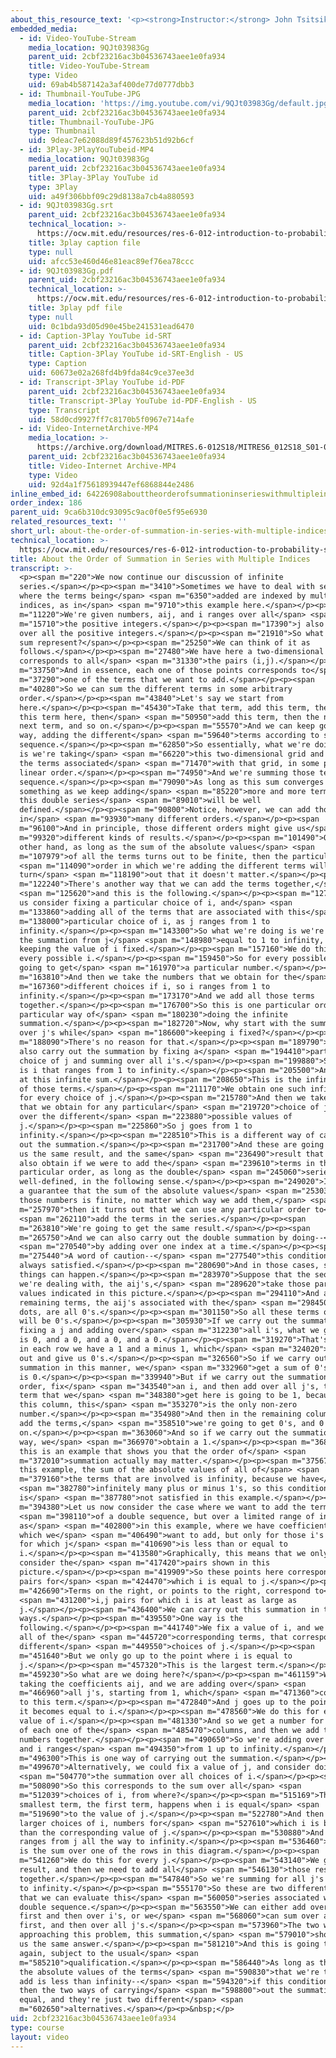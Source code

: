```yaml
---
about_this_resource_text: '<p><strong>Instructor:</strong> John Tsitsiklis</p>'
embedded_media:
  - id: Video-YouTube-Stream
    media_location: 9QJt03983Gg
    parent_uid: 2cbf23216ac3b04536743aee1e0fa934
    title: Video-YouTube-Stream
    type: Video
    uid: 69ab4b587142a3af400de77d0777dbb3
  - id: Thumbnail-YouTube-JPG
    media_location: 'https://img.youtube.com/vi/9QJt03983Gg/default.jpg'
    parent_uid: 2cbf23216ac3b04536743aee1e0fa934
    title: Thumbnail-YouTube-JPG
    type: Thumbnail
    uid: 9deac7e62088d89f457623b51d92b6cf
  - id: 3Play-3PlayYouTubeid-MP4
    media_location: 9QJt03983Gg
    parent_uid: 2cbf23216ac3b04536743aee1e0fa934
    title: 3Play-3Play YouTube id
    type: 3Play
    uid: a49f306bbf09c29d8138a7cb4a880593
  - id: 9QJt03983Gg.srt
    parent_uid: 2cbf23216ac3b04536743aee1e0fa934
    technical_location: >-
      https://ocw.mit.edu/resources/res-6-012-introduction-to-probability-spring-2018/part-i-the-fundamentals/about-the-order-of-summation-in-series-with-multiple-indices/9QJt03983Gg.srt
    title: 3play caption file
    type: null
    uid: afcc53e460d46e81eac89ef76ea78ccc
  - id: 9QJt03983Gg.pdf
    parent_uid: 2cbf23216ac3b04536743aee1e0fa934
    technical_location: >-
      https://ocw.mit.edu/resources/res-6-012-introduction-to-probability-spring-2018/part-i-the-fundamentals/about-the-order-of-summation-in-series-with-multiple-indices/9QJt03983Gg.pdf
    title: 3play pdf file
    type: null
    uid: 0c1bda93d05d90e45be241531ead6470
  - id: Caption-3Play YouTube id-SRT
    parent_uid: 2cbf23216ac3b04536743aee1e0fa934
    title: Caption-3Play YouTube id-SRT-English - US
    type: Caption
    uid: 60673e02a268fd4b9fda84c9ce37ee3d
  - id: Transcript-3Play YouTube id-PDF
    parent_uid: 2cbf23216ac3b04536743aee1e0fa934
    title: Transcript-3Play YouTube id-PDF-English - US
    type: Transcript
    uid: 58d0cd9927ff7c8170b5f0967e714afe
  - id: Video-InternetArchive-MP4
    media_location: >-
      https://archive.org/download/MITRES.6-012S18/MITRES6_012S18_S01-07_300k.mp4
    parent_uid: 2cbf23216ac3b04536743aee1e0fa934
    title: Video-Internet Archive-MP4
    type: Video
    uid: 92d4a1f75618939447ef6868844e2486
inline_embed_id: 64226908abouttheorderofsummationinserieswithmultipleindices88621913
order_index: 186
parent_uid: 9ca6b310dc93095c9ac0f0e5f95e6930
related_resources_text: ''
short_url: about-the-order-of-summation-in-series-with-multiple-indices
technical_location: >-
  https://ocw.mit.edu/resources/res-6-012-introduction-to-probability-spring-2018/part-i-the-fundamentals/about-the-order-of-summation-in-series-with-multiple-indices
title: About the Order of Summation in Series with Multiple Indices
transcript: >-
  <p><span m="220">We now continue our discussion of infinite
  series.</span></p><p><span m="3410">Sometimes we have to deal with series
  where the terms being</span> <span m="6350">added are indexed by multiple
  indices, as in</span> <span m="9710">this example here.</span></p><p><span
  m="11220">We're given numbers, aij, and i ranges over all</span> <span
  m="15710">the positive integers.</span></p><p><span m="17390">j also ranges
  over all the positive integers.</span></p><p><span m="21910">So what does this
  sum represent?</span></p><p><span m="25250">We can think of it as
  follows.</span></p><p><span m="27480">We have here a two-dimensional grid that
  corresponds to all</span> <span m="31330">the pairs (i,j).</span></p><p><span
  m="33750">And in essence, each one of those points corresponds to</span> <span
  m="37290">one of the terms that we want to add.</span></p><p><span
  m="40280">So we can sum the different terms in some arbitrary
  order.</span></p><p><span m="43840">Let's say we start from
  here.</span></p><p><span m="45430">Take that term, add this term, then add
  this term here, then</span> <span m="50950">add this term, then the next term,
  next term, and so on.</span></p><p><span m="55570">And we can keep going that
  way, adding the different</span> <span m="59640">terms according to some
  sequence.</span></p><p><span m="62850">So essentially, what we're doing here
  is we're taking</span> <span m="66220">this two-dimensional grid and arranging
  the terms associated</span> <span m="71470">with that grid, in some particular
  linear order.</span></p><p><span m="74950">And we're summing those terms in
  sequence.</span></p><p><span m="79090">As long as this sum converges to
  something as we keep adding</span> <span m="85220">more and more terms, then
  this double series</span> <span m="89010">will be well
  defined.</span></p><p><span m="90800">Notice, however, we can add those terms
  in</span> <span m="93930">many different orders.</span></p><p><span
  m="96100">And in principle, those different orders might give us</span> <span
  m="99320">different kinds of results.</span></p><p><span m="101490">On the
  other hand, as long as the sum of the absolute values</span> <span
  m="107979">of all the terms turns out to be finite, then the particular</span>
  <span m="114090">order in which we're adding the different terms will
  turn</span> <span m="118190">out that it doesn't matter.</span></p><p><span
  m="122240">There's another way that we can add the terms together,</span>
  <span m="125620">and this is the following.</span></p><p><span m="127500">Let
  us consider fixing a particular choice of i, and</span> <span
  m="133860">adding all of the terms that are associated with this</span> <span
  m="138000">particular choice of i, as j ranges from 1 to
  infinity.</span></p><p><span m="143300">So what we're doing is we're taking
  the summation from j</span> <span m="148980">equal to 1 to infinity, while
  keeping the value of i fixed.</span></p><p><span m="157160">We do this for
  every possible i.</span></p><p><span m="159450">So for every possible i, we're
  going to get</span> <span m="161970">a particular number.</span></p><p><span
  m="163810">And then we take the numbers that we obtain for the</span> <span
  m="167360">different choices if i, so i ranges from 1 to
  infinity.</span></p><p><span m="173170">And we add all those terms
  together.</span></p><p><span m="176700">So this is one particular order, one
  particular way of</span> <span m="180230">doing the infinite
  summation.</span></p><p><span m="182720">Now, why start with the summation
  over j's while</span> <span m="186600">keeping i fixed?</span></p><p><span
  m="188090">There's no reason for that.</span></p><p><span m="189790">We could
  also carry out the summation by fixing a</span> <span m="194410">particular
  choice of j and summing over all i's.</span></p><p><span m="199880">So now it
  is i that ranges from 1 to infinity.</span></p><p><span m="205500">And we look
  at this infinite sum.</span></p><p><span m="208650">This is the infinite sum
  of those terms.</span></p><p><span m="211170">We obtain one such infinite sum
  for every choice of j.</span></p><p><span m="215780">And then we take that sum
  that we obtain for any particular</span> <span m="219720">choice of j, and add
  over the different</span> <span m="223880">possible values of
  j.</span></p><p><span m="225860">So j goes from 1 to
  infinity.</span></p><p><span m="228510">This is a different way of carrying
  out the summation.</span></p><p><span m="231700">And these are going to give
  us the same result, and the same</span> <span m="236490">result that we would
  also obtain if we were to add the</span> <span m="239610">terms in this
  particular order, as long as the double</span> <span m="245060">series is
  well-defined, in the following sense.</span></p><p><span m="249020">If we have
  a guarantee that the sum of the absolute values</span> <span m="253030">of
  those numbers is finite, no matter which way we add them,</span> <span
  m="257970">then it turns out that we can use any particular order to</span>
  <span m="262110">add the terms in the series.</span></p><p><span
  m="263810">We're going to get the same result.</span></p><p><span
  m="265750">And we can also carry out the double summation by doing--</span>
  <span m="270540">by adding over one index at a time.</span></p><p><span
  m="275440">A word of caution--</span> <span m="277540">this condition is not
  always satisfied.</span></p><p><span m="280690">And in those cases, strange
  things can happen.</span></p><p><span m="283970">Suppose that the sequences
  we're dealing with, the aij's,</span> <span m="289620">take those particular
  values indicated in this picture.</span></p><p><span m="294110">And all the
  remaining terms, the aij's associated with the</span> <span m="298450">other
  dots, are all 0's.</span></p><p><span m="301150">So all these terms out there
  will be 0's.</span></p><p><span m="305930">If we carry out the summation by
  fixing a j and adding over</span> <span m="312230">all i's, what we get here
  is 0, and a 0, and a 0, and a 0.</span></p><p><span m="319270">That's because
  in each row we have a 1 and a minus 1, which</span> <span m="324020">cancel
  out and give us 0's.</span></p><p><span m="326560">So if we carry out the
  summation in this manner, we</span> <span m="332960">get a sum of 0's, which
  is 0.</span></p><p><span m="339940">But if we carry out the summation in this
  order, fix</span> <span m="343540">an i, and then add over all j's, the first
  term that we</span> <span m="348380">get here is going to be 1, because in
  this column, this</span> <span m="353270">is the only non-zero
  number.</span></p><p><span m="354980">And then in the remaining columns, as we
  add the terms,</span> <span m="358510">we're going to get 0's, and 0's, and so
  on.</span></p><p><span m="363060">And so if we carry out the summation in this
  way, we</span> <span m="366970">obtain a 1.</span></p><p><span m="368500">So
  this is an example that shows you that the order of</span> <span
  m="372010">summation actually may matter.</span></p><p><span m="375670">In
  this example, the sum of the absolute values of all of</span> <span
  m="379160">the terms that are involved is infinity, because we have</span>
  <span m="382780">infinitely many plus or minus 1's, so this condition here
  is</span> <span m="387780">not satisfied in this example.</span></p><p><span
  m="394380">Let us now consider the case where we want to add the terms</span>
  <span m="398110">of a double sequence, but over a limited range of indices
  as</span> <span m="402800">in this example, where we have coefficients aij,
  which we</span> <span m="406490">want to add, but only for those i's and j's
  for which j</span> <span m="410690">is less than or equal to
  i.</span></p><p><span m="413580">Graphically, this means that we only want to
  consider the</span> <span m="417420">pairs shown in this
  picture.</span></p><p><span m="419909">So these points here correspond to i,j
  pairs for</span> <span m="424470">which i is equal to j.</span></p><p><span
  m="426690">Terms on the right, or points to the right, correspond to</span>
  <span m="431200">i,j pairs for which i is at least as large as
  j.</span></p><p><span m="436400">We can carry out this summation in two
  ways.</span></p><p><span m="439550">One way is the
  following.</span></p><p><span m="441740">We fix a value of i, and we consider
  all of the</span> <span m="445720">corresponding terms, that correspond to
  different</span> <span m="449550">choices of j.</span></p><p><span
  m="451640">But we only go up to the point where i is equal to
  j.</span></p><p><span m="457320">This is the largest term.</span></p><p><span
  m="459230">So what are we doing here?</span></p><p><span m="461159">We're
  taking the coefficients aij, and we are adding over</span> <span
  m="466960">all j's, starting from 1, which</span> <span m="471360">corresponds
  to this term.</span></p><p><span m="472840">And j goes up to the point where
  it becomes equal to i.</span></p><p><span m="478560">We do this for every
  value of i.</span></p><p><span m="481330">And so we get a number for the sum
  of each one of the</span> <span m="485470">columns, and then we add those
  numbers together.</span></p><p><span m="490650">So we're adding over all i's,
  and i ranges</span> <span m="494350">from 1 up to infinity.</span></p><p><span
  m="496300">This is one way of carrying out the summation.</span></p><p><span
  m="499670">Alternatively, we could fix a value of j, and consider doing</span>
  <span m="504770">the summation over all choices of i.</span></p><p><span
  m="508090">So this corresponds to the sum over all</span> <span
  m="512039">choices of i, from where?</span></p><p><span m="515169">The
  smallest term, the first term, happens when i is equal</span> <span
  m="519690">to the value of j.</span></p><p><span m="522780">And then we have
  larger choices of i, numbers for</span> <span m="527610">which i is bigger
  than the corresponding value of j.</span></p><p><span m="530880">And so i
  ranges from j all the way to infinity.</span></p><p><span m="536460">And this
  is the sum over one of the rows in this diagram.</span></p><p><span
  m="541260">We do this for every j.</span></p><p><span m="543140">We get a
  result, and then we need to add all</span> <span m="546130">those results
  together.</span></p><p><span m="547840">So we're summing for all j's from 1 up
  to infinity.</span></p><p><span m="555170">So these are two different ways
  that we can evaluate this</span> <span m="560050">series associated with a
  double sequence.</span></p><p><span m="563550">We can either add over all j's
  first and then over i's, or we</span> <span m="568060">can sum over all i's
  first, and then over all j's.</span></p><p><span m="573960">The two ways of
  approaching this problem, this summation,</span> <span m="579010">should give
  us the same answer.</span></p><p><span m="581210">And this is going to be,
  again, subject to the usual</span> <span
  m="585210">qualification.</span></p><p><span m="586440">As long as the sum of
  the absolute values of the terms</span> <span m="590830">that we're trying to
  add is less than infinity--</span> <span m="594320">if this condition is true,
  then the two ways of carrying</span> <span m="598800">out the summation are
  equal, and they're just two different</span> <span
  m="602650">alternatives.</span></p><p>&nbsp;</p>
uid: 2cbf23216ac3b04536743aee1e0fa934
type: course
layout: video
---
```

